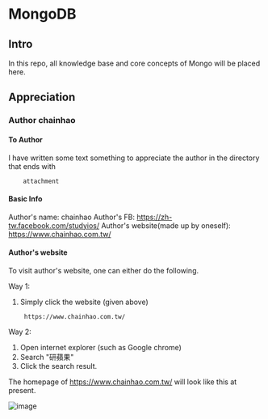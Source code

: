 # MongoDB
## Intro
In this repo, all knowledge base and core concepts of Mongo will be placed here.

## Appreciation
### Author chainhao
#### To Author
I have written some text something to appreciate the author in the directory that ends with
        
        attachment
#### Basic Info
Author's name: chainhao
Author's FB: https://zh-tw.facebook.com/studyios/
Author's website(made up by oneself): https://www.chainhao.com.tw/

#### Author's website
To visit author's website, one can either do the following.

Way 1:

1. Simply click the website (given above)
   
        https://www.chainhao.com.tw/

Way 2:

1. Open internet explorer (such as Google chrome)
2. Search "研蘋果"
3. Click the search result.

The homepage of https://www.chainhao.com.tw/ will look like this at present.

![image](https://github.com/40843245/MongoDB/assets/75050655/10a61099-9266-4b9d-8268-4ef2da42865d)

